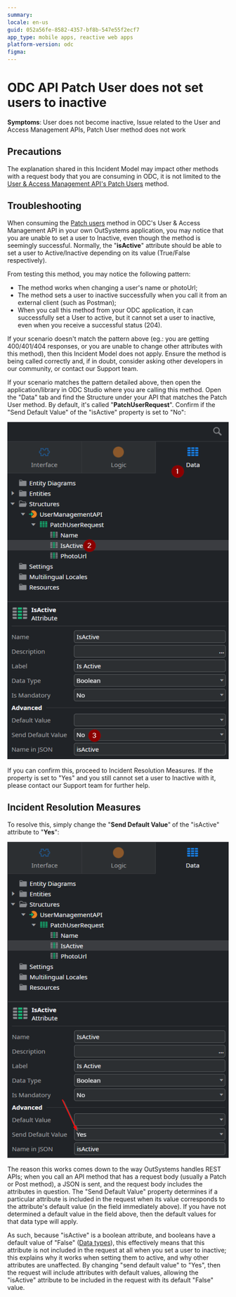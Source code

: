 ```yaml
---
summary: 
locale: en-us
guid: 052a56fe-8582-4357-bf8b-547e55f2ecf7
app_type: mobile apps, reactive web apps
platform-version: odc
figma:
---
```


<h1>ODC API Patch User does not set users to inactive</h1>

<strong>Symptoms</strong>: User does not become inactive, Issue related to the User and Access Management APIs, Patch User method does not work

<h2>Precautions</h2>


The explanation shared in this Incident Model may impact other methods with a request body that you are consuming in ODC, it is not limited to the <a href="http://success.outsystems.com/documentation/outsystems_developer_cloud/outsystems_language_and_elements/outsystems_apis/odc_rest_apis/user_and_access_management_api/#patch-/users/-key-">User &amp; Access Management API's Patch Users</a> method.

<h2>Troubleshooting</h2>

When consuming the <a href="https://success.outsystems.com/documentation/outsystems_developer_cloud/outsystems_language_and_elements/outsystems_apis/odc_rest_apis/user_and_access_management_api/#patch-/users/-key-" target="_blank" rel="noopener noreferrer">Patch users</a> method in ODC's User &amp; Access Management API in your own OutSystems application, you may notice that you are unable to set a user to Inactive, even though the method is seemingly successful. Normally, the "<strong>isActive</strong>" attribute should be able to set a user to Active/Inactive depending on its value (True/False respectively).

From testing this method, you may notice the following pattern:
<ul>
<li>The method works when changing a user's name or photoUrl;</li>
<li>The method sets a user to inactive successfully when you call it from an external client (such as Postman);</li>
<li>When you call this method from your ODC application, it can successfully set a User to active, but it cannot set a user to inactive, even when you receive a successful status (204).</li>
</ul>

If your scenario doesn't match the pattern above (eg.: you are getting 400/401/404 responses, or you are unable to change other attributes with this method), then this Incident Model does not apply. Ensure the method is being called correctly and, if in doubt, consider asking other developers in our community, or contact our Support team.

If your scenario matches the pattern detailed above, then open the application/library in ODC Studio where you are calling this method. Open the "Data" tab and find the Structure under your API that matches the Patch User method. By default, it's called "<strong>PatchUserRequest</strong>". Confirm if the "Send Default Value" of the "isActive" property is set to "No":
    
![OutSystems Data tab showing PatchUserRequest structure with IsActive attribute and Send Default Value set to No](images/im-image-ck-4b12d844-3d73-41d0-ae00-329d9a30020c.png "PatchUserRequest Structure with Send Default Value set to No")
    
If you can confirm this, proceed to Incident Resolution Measures.
If the property is set to "Yes" and you still cannot set a user to Inactive with it, please contact our Support team for further help.
     
<h2>Incident Resolution Measures</h2>
     
To resolve this, simply change the "<strong>Send Default Value</strong>"<strong> </strong>of the "isActive" attribute to "<strong>Yes</strong>":
    
![OutSystems Data tab showing PatchUserRequest structure with IsActive attribute and Send Default Value set to Yes](images/im-image-ck-4c621596-7c28-454e-9a59-835394324960.png "PatchUserRequest Structure with Send Default Value set to Yes")

The reason this works comes down to the way OutSystems handles REST APIs; when you call an API method that has a request body (usually a Patch or Post method), a JSON is sent, and the request body includes the attributes in question. The "Send Default Value" property determines if a particular attribute is included in the request when its value corresponds to the attribute's default value (in the field immediately above). If you have not determined a default value in the field above, then the default values for that data type will apply.

As such, because "isActive" is a boolean attribute, and booleans have a default value of "False" (<a href="https://success.outsystems.com/documentation/outsystems_developer_cloud/building_apps/data_management/data_types_and_conversions/" target="_blank" rel="noopener noreferrer">Data types</a>), this effectively means that this attribute is not included in the request at all when you set a user to inactive; this explains why it works when setting them to active, and why other attributes are unaffected. By changing "send default value" to "Yes", then the request will include attributes with default values, allowing the "isActive" attribute to be included in the request with its default "False" value.
